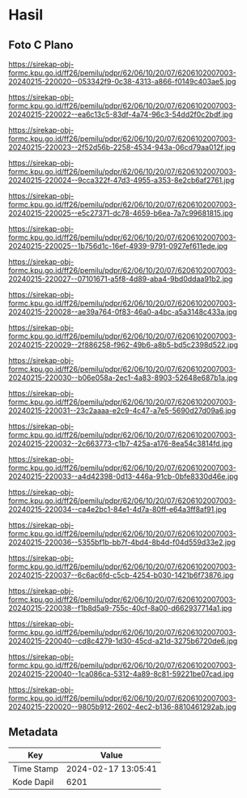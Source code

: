 # Hasil

## Foto C Plano

https://sirekap-obj-formc.kpu.go.id/ff26/pemilu/pdpr/62/06/10/20/07/6206102007003-20240215-220020--053342f9-0c38-4313-a866-f0149c403ae5.jpg

https://sirekap-obj-formc.kpu.go.id/ff26/pemilu/pdpr/62/06/10/20/07/6206102007003-20240215-220022--ea6c13c5-83df-4a74-96c3-54dd2f0c2bdf.jpg

https://sirekap-obj-formc.kpu.go.id/ff26/pemilu/pdpr/62/06/10/20/07/6206102007003-20240215-220023--2f52d56b-2258-4534-943a-06cd79aa012f.jpg

https://sirekap-obj-formc.kpu.go.id/ff26/pemilu/pdpr/62/06/10/20/07/6206102007003-20240215-220024--9cca322f-47d3-4955-a353-8e2cb6af2761.jpg

https://sirekap-obj-formc.kpu.go.id/ff26/pemilu/pdpr/62/06/10/20/07/6206102007003-20240215-220025--e5c27371-dc78-4659-b6ea-7a7c99681815.jpg

https://sirekap-obj-formc.kpu.go.id/ff26/pemilu/pdpr/62/06/10/20/07/6206102007003-20240215-220025--1b756d1c-16ef-4939-9791-0927ef611ede.jpg

https://sirekap-obj-formc.kpu.go.id/ff26/pemilu/pdpr/62/06/10/20/07/6206102007003-20240215-220027--07101671-a5f8-4d89-aba4-9bd0ddaa91b2.jpg

https://sirekap-obj-formc.kpu.go.id/ff26/pemilu/pdpr/62/06/10/20/07/6206102007003-20240215-220028--ae39a764-0f83-46a0-a4bc-a5a3148c433a.jpg

https://sirekap-obj-formc.kpu.go.id/ff26/pemilu/pdpr/62/06/10/20/07/6206102007003-20240215-220029--2f886258-f962-49b6-a8b5-bd5c2398d522.jpg

https://sirekap-obj-formc.kpu.go.id/ff26/pemilu/pdpr/62/06/10/20/07/6206102007003-20240215-220030--b06e058a-2ec1-4a83-8903-52648e687b1a.jpg

https://sirekap-obj-formc.kpu.go.id/ff26/pemilu/pdpr/62/06/10/20/07/6206102007003-20240215-220031--23c2aaaa-e2c9-4c47-a7e5-5690d27d09a6.jpg

https://sirekap-obj-formc.kpu.go.id/ff26/pemilu/pdpr/62/06/10/20/07/6206102007003-20240215-220032--2c663773-c1b7-425a-a176-8ea54c3814fd.jpg

https://sirekap-obj-formc.kpu.go.id/ff26/pemilu/pdpr/62/06/10/20/07/6206102007003-20240215-220033--a4d42398-0d13-446a-91cb-0bfe8330d46e.jpg

https://sirekap-obj-formc.kpu.go.id/ff26/pemilu/pdpr/62/06/10/20/07/6206102007003-20240215-220034--ca4e2bc1-84e1-4d7a-80ff-e64a3ff8af91.jpg

https://sirekap-obj-formc.kpu.go.id/ff26/pemilu/pdpr/62/06/10/20/07/6206102007003-20240215-220036--5355bf1b-bb7f-4bd4-8b4d-f04d559d33e2.jpg

https://sirekap-obj-formc.kpu.go.id/ff26/pemilu/pdpr/62/06/10/20/07/6206102007003-20240215-220037--6c6ac6fd-c5cb-4254-b030-1421b6f73876.jpg

https://sirekap-obj-formc.kpu.go.id/ff26/pemilu/pdpr/62/06/10/20/07/6206102007003-20240215-220038--f1b8d5a9-755c-40cf-8a00-d662937714a1.jpg

https://sirekap-obj-formc.kpu.go.id/ff26/pemilu/pdpr/62/06/10/20/07/6206102007003-20240215-220040--cd8c4279-1d30-45cd-a21d-3275b6720de6.jpg

https://sirekap-obj-formc.kpu.go.id/ff26/pemilu/pdpr/62/06/10/20/07/6206102007003-20240215-220040--1ca086ca-5312-4a89-8c81-59221be07cad.jpg

https://sirekap-obj-formc.kpu.go.id/ff26/pemilu/pdpr/62/06/10/20/07/6206102007003-20240215-220020--9805b912-2602-4ec2-b136-8810461292ab.jpg


## Metadata

| Key        | Value               |
| ---------- | ------------------- |
| Time Stamp | 2024-02-17 13:05:41 |
| Kode Dapil | 6201                |



